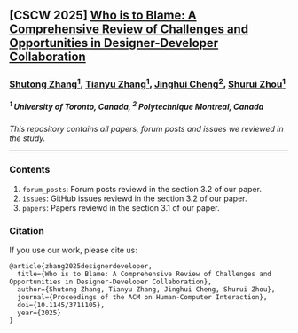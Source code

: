 ## [CSCW 2025] [Who is to Blame: A Comprehensive Review of Challenges and Opportunities in Designer-Developer Collaboration](#)

### [**Shutong Zhang**<sup>1</sup>](https://tonyzstt.github.io/), [**Tianyu Zhang**<sup>1</sup>](https://tianyuzhang2001.com/), [**Jinghui Cheng**<sup>2</sup>](https://jhcheng.me/), [**Shurui Zhou**<sup>1</sup>](https://www.eecg.utoronto.ca/~shuruiz/)

##### <sup>1</sup> University of Toronto, Canada, <sup>2</sup> Polytechnique Montreal, Canada

*This repository contains all papers, forum posts and issues we reviewed in the study.*

---

### Contents
1. `forum_posts`: Forum posts reviewd in the section 3.2 of our paper.
2. `issues`: GitHub issues reviewd in the section 3.2 of our paper.
3. `papers`: Papers reviewd in the section 3.1 of our paper.

### Citation
If you use our work, please cite us:

```
@article{zhang2025designerdeveloper,
  title={Who is to Blame: A Comprehensive Review of Challenges and Opportunities in Designer-Developer Collaboration},
  author={Shutong Zhang, Tianyu Zhang, Jinghui Cheng, Shurui Zhou},
  journal={Proceedings of the ACM on Human-Computer Interaction},
  doi={10.1145/3711105},
  year={2025}
}
```
